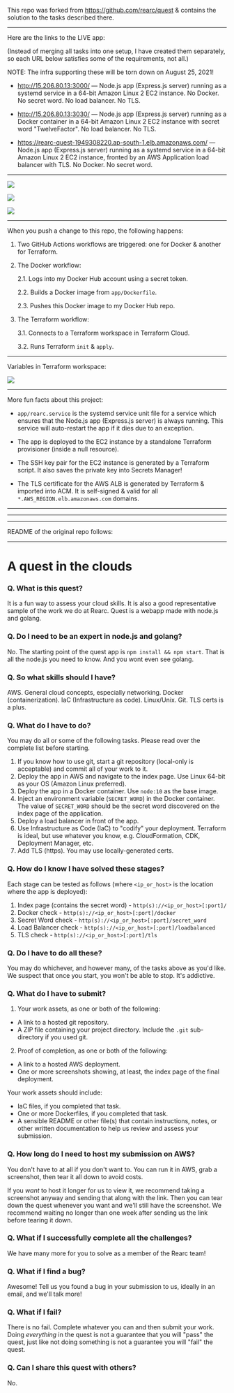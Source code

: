 This repo was forked from https://github.com/rearc/quest & contains the solution to the tasks described there.

---

Here are the links to the LIVE app:

(Instead of merging all tasks into one setup, I have created them separately, so each URL below satisfies some of the requirements, not all.)

NOTE: The infra supporting these will be torn down on August 25, 2021!

- http://15.206.80.13:3000/ — Node.js app (Express.js server) running as a systemd service in a 64-bit Amazon Linux 2 EC2 instance. No Docker. No secret word. No load balancer. No TLS.

- http://15.206.80.13:3030/ — Node.js app (Express.js server) running as a Docker container in a 64-bit Amazon Linux 2 EC2 instance with secret word "TwelveFactor". No load balancer. No TLS.

- https://rearc-quest-1949308220.ap-south-1.elb.amazonaws.com/ — Node.js app (Express.js server) running as a systemd service in a 64-bit Amazon Linux 2 EC2 instance, fronted by an AWS Application load balancer with TLS. No Docker. No secret word.

---

![](images/1.png)

![](images/2.png)

![](images/3.png)

---

When you push a change to this repo, the following happens:

1. Two GitHub Actions workflows are triggered: one for Docker & another for Terraform.

2. The Docker workflow:

   2.1. Logs into my Docker Hub account using a secret token.

   2.2. Builds a Docker image from `app/Dockerfile`.

   2.3. Pushes this Docker image to my Docker Hub repo.

3. The Terraform workflow:

   3.1. Connects to a Terraform workspace in Terraform Cloud.

   3.2. Runs Terraform `init` & `apply`.

---

Variables in Terraform workspace:

![](images/4.png)

---

More fun facts about this project:

- `app/rearc.service` is the systemd service unit file for a service which ensures that the Node.js app (Express.js server) is always running. This service will auto-restart the app if it dies due to an exception.

- The app is deployed to the EC2 instance by a standalone Terraform provisioner (inside a null resource).

- The SSH key pair for the EC2 instance is generated by a Terraform script. It also saves the private key into Secrets Manager!

- The TLS certificate for the AWS ALB is generated by Terraform & imported into ACM. It is self-signed & valid for all `*.AWS_REGION.elb.amazonaws.com` domains.

---

---

---

README of the original repo follows:

---

# A quest in the clouds

### Q. What is this quest?

It is a fun way to assess your cloud skills. It is also a good representative sample of the work we do at Rearc. Quest is a webapp made with node.js and golang.

### Q. Do I need to be an expert in node.js and golang?

No. The starting point of the quest app is `npm install && npm start`. That is all the node.js you need to know. And you wont even see golang.

### Q. So what skills should I have?

AWS. General cloud concepts, especially networking. Docker (containerization). IaC (Infrastructure as code). Linux/Unix. Git. TLS certs is a plus.

### Q. What do I have to do?

You may do all or some of the following tasks. Please read over the complete list before starting.

1. If you know how to use git, start a git repository (local-only is acceptable) and commit all of your work to it.
2. Deploy the app in AWS and navigate to the index page. Use Linux 64-bit as your OS (Amazon Linux preferred).
3. Deploy the app in a Docker container. Use `node:10` as the base image.
4. Inject an environment variable (`SECRET_WORD`) in the Docker container. The value of `SECRET_WORD` should be the secret word discovered on the index page of the application.
5. Deploy a load balancer in front of the app.
6. Use Infrastructure as Code (IaC) to "codify" your deployment. Terraform is ideal, but use whatever you know, e.g. CloudFormation, CDK, Deployment Manager, etc.
7. Add TLS (https). You may use locally-generated certs.

### Q. How do I know I have solved these stages?

Each stage can be tested as follows (where `<ip_or_host>` is the location where the app is deployed):

1. Index page (contains the secret word) - `http(s)://<ip_or_host>[:port]/`
2. Docker check - `http(s)://<ip_or_host>[:port]/docker`
3. Secret Word check - `http(s)://<ip_or_host>[:port]/secret_word`
4. Load Balancer check - `http(s)://<ip_or_host>[:port]/loadbalanced`
5. TLS check - `http(s)://<ip_or_host>[:port]/tls`

### Q. Do I have to do all these?

You may do whichever, and however many, of the tasks above as you'd like. We suspect that once you start, you won't be able to stop. It's addictive.

### Q. What do I have to submit?

1. Your work assets, as one or both of the following:

- A link to a hosted git repository.
- A ZIP file containing your project directory. Include the `.git` sub-directory if you used git.

2. Proof of completion, as one or both of the following:

- A link to a hosted AWS deployment.
- One or more screenshots showing, at least, the index page of the final deployment.

Your work assets should include:

- IaC files, if you completed that task.
- One or more Dockerfiles, if you completed that task.
- A sensible README or other file(s) that contain instructions, notes, or other written documentation to help us review and assess your submission.

### Q. How long do I need to host my submission on AWS?

You don't have to at all if you don't want to. You can run it in AWS, grab a screenshot, then tear it all down to avoid costs.

If you _want_ to host it longer for us to view it, we recommend taking a screenshot anyway and sending that along with the link. Then you can tear down the quest whenever you want and we'll still have the screenshot. We recommend waiting no longer than one week after sending us the link before tearing it down.

### Q. What if I successfully complete all the challenges?

We have many more for you to solve as a member of the Rearc team!

### Q. What if I find a bug?

Awesome! Tell us you found a bug in your submission to us, ideally in an email, and we'll talk more!

### Q. What if I fail?

There is no fail. Complete whatever you can and then submit your work. Doing _everything_ in the quest is not a guarantee that you will "pass" the quest, just like not doing something is not a guarantee you will "fail" the quest.

### Q. Can I share this quest with others?

No.

